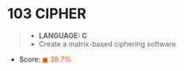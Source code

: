 # 103 CIPHER

> * __LANGUAGE: C__
> * Create a matrix-based ciphering software

* Score: <span style="color:rgb(255, 80,0)">&#9724; 38.7% </span>